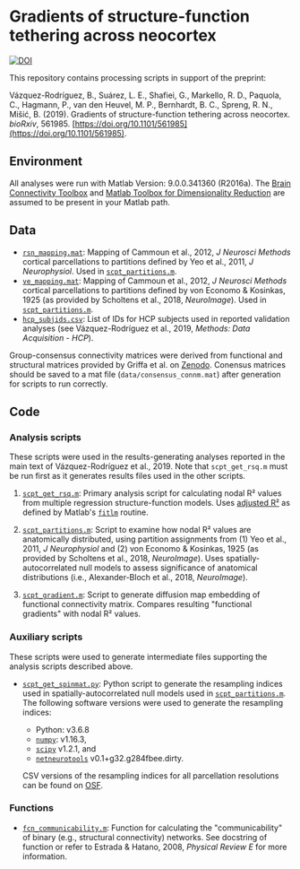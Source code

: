 # Gradients of structure-function tethering across neocortex

[![DOI](https://zenodo.org/badge/173153146.svg)](https://zenodo.org/badge/latestdoi/173153146)

This repository contains processing scripts in support of the preprint:

Vázquez-Rodríguez, B., Suárez, L. E., Shafiei, G., Markello, R. D., Paquola, C., Hagmann, P., van den Heuvel, M. P., Bernhardt, B. C., Spreng, R. N., Mišić, B. (2019). Gradients of structure-function tethering across neocortex. *bioRxiv*, 561985. [https://doi.org/10.1101/561985](https://doi.org/10.1101/561985).

## Environment

All analyses were run with Matlab Version: 9.0.0.341360 (R2016a).
The [Brain Connectivity Toolbox](https://sites.google.com/site/bctnet/) and [Matlab Toolbox for Dimensionality Reduction](http://lvdmaaten.github.io/drtoolbox/) are assumed to be present in your Matlab path.

## Data

* [`rsn_mapping.mat`](data/rsn_mapping.mat):
  Mapping of Cammoun et al., 2012, *J Neurosci Methods* cortical parcellations to partitions defined by Yeo et al., 2011, *J Neurophysiol*.
  Used in [`scpt_partitions.m`](code/scpt_partitions.m).
* [`ve_mapping.mat`](data/ve_mapping.mat):
  Mapping of Cammoun et al., 2012, *J Neurosci Methods* cortical parcellations to partitions defined by von Economo & Kosinkas, 1925 (as provided by Scholtens et al., 2018, *NeuroImage*).
  Used in [`scpt_partitions.m`](code/scpt_partitions.m).
* [`hcp_subjids.csv`](data/hcp_subjids.csv):
  List of IDs for HCP subjects used in reported validation analyses (see Vázquez-Rodríguez et al., 2019, *Methods: Data Acquisition - HCP*).

Group-consensus connectivity matrices were derived from functional and structural matrices provided by Griffa et al. on [Zenodo](https://doi.org/10.5281/zenodo.2872624).
Conensus matrices should be saved to a mat file (`data/consensus_connm.mat`) after generation for scripts to run correctly.

## Code

### Analysis scripts

These scripts were used in the results-generating analyses reported in the main text of Vázquez-Rodríguez et al., 2019.
Note that `scpt_get_rsq.m` must be run first as it generates results files used in the other scripts.

1. [`scpt_get_rsq.m`](code/scpt_get_rsq.m):
  Primary analysis script for calculating nodal R² values from multiple regression structure-function models.
  Uses [adjusted R²](https://www.mathworks.com/help/stats/linearmodel.html#bsz4dm2-1_sep_shared-Rsquared) as defined by Matlab's [`fitlm`](https://www.mathworks.com/help/stats/fitlm.html) routine.

2. [`scpt_partitions.m`](code/scpt_partitions.m):
  Script to examine how nodal R² values are anatomically distributed, using partition assignments from (1) Yeo et al., 2011, *J Neurophysiol* and (2) von Economo & Kosinkas, 1925 (as provided by Scholtens et al., 2018, *NeuroImage*).
  Uses spatially-autocorrelated null models to assess significance of anatomical distributions (i.e., Alexander-Bloch et al., 2018, *NeuroImage*).

3. [`scpt_gradient.m`](code/scpt_gradient.m):
  Script to generate diffusion map embedding of functional connectivity matrix.
  Compares resulting "functional gradients" with nodal R² values.

### Auxiliary scripts

These scripts were used to generate intermediate files supporting the analysis scripts described above.

* [`scpt_get_spinmat.py`](code/scpt_get_spinmat.py):
  Python script to generate the resampling indices used in spatially-autocorrelated null models used in [`scpt_partitions.m`](code/scpt_partitions.m).
  The following software versions were used to generate the resampling indices:

  * Python: v3.6.8
  * [`numpy`](https://docs.scipy.org/doc/numpy/reference/): v1.16.3,
  * [`scipy`](https://docs.scipy.org/doc/scipy/reference/) v1.2.1, and
  * [`netneurotools`](https://github.com/netneurolab/netneurotools/tree/284fbee96e0d060c27cdd8ef32f8f9278a860548) v0.1+g32.g284fbee.dirty.
  
  CSV versions of the resampling indices for all parcellation resolutions can be found on [OSF](https://osf.io/62rbd/).

### Functions

* [`fcn_communicability.m`](code/fcn_communicability.m):
  Function for calculating the "communicability" of binary (e.g., structural connectivity) networks.
  See docstring of function or refer to Estrada & Hatano, 2008, *Physical Review E* for more information.
